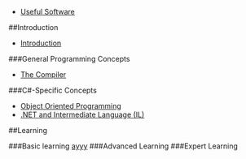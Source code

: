 * [Useful Software](SOFTWARE.md)

##Introduction
* [Introduction](README.md)

###General Programming Concepts
* [The Compiler](COMPILER.md)

###C#-Specific Concepts
* [Object Oriented Programming](OOP.md)
* [.NET and Intermediate Language (IL)](IL.md)

##Learning

###Basic learning
[ayyy](OOP)
###Advanced Learning
###Expert Learning